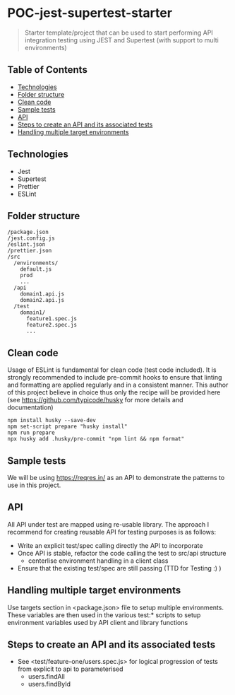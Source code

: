 # POC-jest-supertest-starter
>Starter template/project that can be used to start performing API integration testing using JEST and Supertest (with support to multi environments)

## Table of Contents
<!-- npx markdown-toc -i README.md -->

<!-- toc -->

- [Technologies](#technologies)
- [Folder structure](#folder-structure)
- [Clean code](#clean-code)
- [Sample tests](#sample-tests)
- [API](#api)
- [Steps to create an API and its associated tests](#steps-to-create-an-api-and-its-associated-tests)
- [Handling multiple target environments](#handling-multiple-target-environments)

<!-- tocstop -->

## Technologies
* Jest
* Supertest
* Prettier
* ESLint

## Folder structure
```
/package.json
/jest.config.js
/eslint.json
/prettier.json
/src
  /environments/
    default.js
    prod
    ...
  /api
    domain1.api.js
    domain2.api.js
  /test
    domain1/
      feature1.spec.js
      feature2.spec.js
      ...
```

## Clean code
Usage of ESLint is fundamental for clean code (test code included). It is strongly recommended to include pre-commit 
hooks to ensure that linting and formatting are applied regularly and in a consistent manner. This author of this project
believe in choice thus only the recipe will be provided here (see <https://github.com/typicode/husky> for more details 
and documentation)
```shell
npm install husky --save-dev
npm set-script prepare "husky install"
npm run prepare
npx husky add .husky/pre-commit "npm lint && npm format"
```

## Sample tests
We will be using https://reqres.in/ as an API to demonstrate the patterns to use in this project.

## API
All API under test are mapped using re-usable library. The approach I recommend for creating reusable API for testing
purposes is as follows:
* Write an explicit test/spec calling directly the API to incorporate
* Once API is stable, refactor the code calling the test to src/api structure
  * centerlise environment handling in a client class
* Ensure that the existing test/spec are still passing (TTD for Testing :) )

## Handling multiple target environments
Use targets section in <package.json> file to setup multiple environments. These variables are then used in the various 
test:* scripts to setup environment variables used by API client and library functions

## Steps to create an API and its associated tests
* See <test/feature-one/users.spec.js> for logical progression of tests from explicit to api to parameterised
  * users.findAll
  * users.findById
